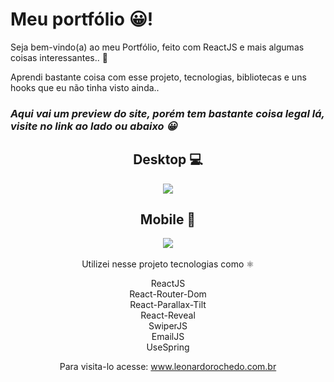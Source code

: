 # Meu portfólio 😀!

Seja bem-vindo(a) ao meu Portfólio, feito com ReactJS e mais algumas coisas interessantes.. 👀 <br>

Aprendi bastante coisa com esse projeto, tecnologias, bibliotecas e uns hooks que eu não tinha visto ainda..

<h3><i>Aqui vai um preview do site, porém tem bastante coisa legal lá, visite no link ao lado ou abaixo 😀</i></h3>

<div align='center'>
<h2> Desktop 💻 </h2>
<img src='https://user-images.githubusercontent.com/62243365/189427824-b5af03e3-f5f0-49d8-882c-330601c59288.png' />

<h2> Mobile 📱 </h2>
<img src='https://user-images.githubusercontent.com/62243365/189427820-088b2fc9-2122-4457-bc68-8a2d8dff0e47.png' />
</div>

<div align='center'>
<br>
Utilizei nesse projeto tecnologias como ⚛️

ReactJS<br>
React-Router-Dom<br>
React-Parallax-Tilt<br>
React-Reveal<br>
SwiperJS<br>
EmailJS<br>
UseSpring<br>

Para visita-lo acesse: www.leonardorochedo.com.br

</div>
